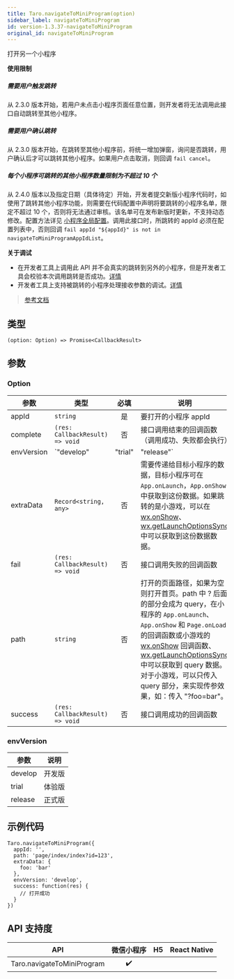 ```yaml
---
title: Taro.navigateToMiniProgram(option)
sidebar_label: navigateToMiniProgram
id: version-1.3.37-navigateToMiniProgram
original_id: navigateToMiniProgram
---
```


打开另一个小程序

**使用限制**
##### 需要用户触发跳转
从 2.3.0 版本开始，若用户未点击小程序页面任意位置，则开发者将无法调用此接口自动跳转至其他小程序。
##### 需要用户确认跳转
从 2.3.0 版本开始，在跳转至其他小程序前，将统一增加弹窗，询问是否跳转，用户确认后才可以跳转其他小程序。如果用户点击取消，则回调 `fail cancel`。
##### 每个小程序可跳转的其他小程序数量限制为不超过 10 个
从 2.4.0 版本以及指定日期（具体待定）开始，开发者提交新版小程序代码时，如使用了跳转其他小程序功能，则需要在代码配置中声明将要跳转的小程序名单，限定不超过 10 个，否则将无法通过审核。该名单可在发布新版时更新，不支持动态修改。配置方法详见 [小程序全局配置](https://developers.weixin.qq.com/miniprogram/dev/reference/configuration/app.html)。调用此接口时，所跳转的 appId 必须在配置列表中，否则回调 `fail appId "${appId}" is not in navigateToMiniProgramAppIdList`。

**关于调试**
- 在开发者工具上调用此 API 并不会真实的跳转到另外的小程序，但是开发者工具会校验本次调用跳转是否成功。[详情](https://developers.weixin.qq.com/miniprogram/dev/devtools/different.html#跳转小程序调试支持)
- 开发者工具上支持被跳转的小程序处理接收参数的调试。[详情](https://developers.weixin.qq.com/miniprogram/dev/devtools/different.html#跳转小程序调试支持)

> [参考文档](https://developers.weixin.qq.com/miniprogram/dev/api/open-api/miniprogram-navigate/wx.navigateToMiniProgram.html)

## 类型

```tsx
(option: Option) => Promise<CallbackResult>
```

## 参数

### Option

| 参数 | 类型 | 必填 | 说明 |
| --- | --- | :---: | --- |
| appId | `string` | 是 | 要打开的小程序 appId |
| complete | `(res: CallbackResult) => void` | 否 | 接口调用结束的回调函数（调用成功、失败都会执行） |
| envVersion | `"develop" | "trial" | "release"` | 否 | 要打开的小程序版本。仅在当前小程序为开发版或体验版时此参数有效。如果当前小程序是正式版，则打开的小程序必定是正式版。 |
| extraData | `Record<string, any>` | 否 | 需要传递给目标小程序的数据，目标小程序可在 `App.onLaunch`，`App.onShow` 中获取到这份数据。如果跳转的是小游戏，可以在 [wx.onShow](#)、[wx.getLaunchOptionsSync](https://developers.weixin.qq.com/miniprogram/dev/api/base/app/life-cycle/wx.getLaunchOptionsSync.html) 中可以获取到这份数据数据。 |
| fail | `(res: CallbackResult) => void` | 否 | 接口调用失败的回调函数 |
| path | `string` | 否 | 打开的页面路径，如果为空则打开首页。path 中 ? 后面的部分会成为 query，在小程序的 `App.onLaunch`、`App.onShow` 和 `Page.onLoad` 的回调函数或小游戏的 [wx.onShow](#) 回调函数、[wx.getLaunchOptionsSync](https://developers.weixin.qq.com/miniprogram/dev/api/base/app/life-cycle/wx.getLaunchOptionsSync.html) 中可以获取到 query 数据。对于小游戏，可以只传入 query 部分，来实现传参效果，如：传入 "?foo=bar"。 |
| success | `(res: CallbackResult) => void` | 否 | 接口调用成功的回调函数 |

### envVersion

| 参数 | 说明 |
| --- | --- |
| develop | 开发版 |
| trial | 体验版 |
| release | 正式版 |

## 示例代码

```tsx
Taro.navigateToMiniProgram({
  appId: '',
  path: 'page/index/index?id=123',
  extraData: {
    foo: 'bar'
  },
  envVersion: 'develop',
  success: function(res) {
    // 打开成功
  }
})
```

## API 支持度

| API | 微信小程序 | H5 | React Native |
| :---: | :---: | :---: | :---: |
| Taro.navigateToMiniProgram | ✔️ |  |  |
